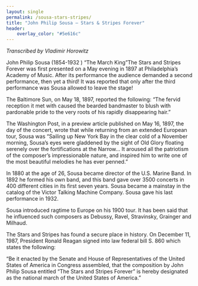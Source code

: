 ```yaml
---
layout: single
permalink: /sousa-stars-stripes/
title: "John Philip Sousa – Stars & Stripes Forever"
header:
    overlay_color: "#5e616c"
---
```


*Transcribed by Vladimir Horowitz*

John Philip Sousa (1854-1932 ) “The March King”The Stars and Stripes Forever was first presented on a May evening in 1897 at Philadelphia’s Academy of Music. After its performance the audience demanded a second performance, then yet a third!  It was reported that only after the third performance was Sousa allowed to leave the stage!

The Baltimore Sun, on May 18, 1897, reported the following:  “The fervid reception it met with caused the bearded bandmaster to blush with pardonable pride to the very roots of his rapidly disappearing hair.”

The Washington Post, in a preview article published on May 16, 1897, the day of the concert, wrote that while returning from an extended European tour, Sousa was “Sailing up New York Bay in the clear cold of a November morning, Sousa’s eyes were gladdened by the sight of Old Glory floating serenely over the fortifications at the Narrow…   It aroused all the patriotism of the composer’s impressionable nature, and inspired him to write one of the most beautiful melodies he has ever penned.”

In 1880 at the age of 26, Sousa became director of the U.S. Marine Band. In 1892 he formed his own band, and this band gave over 3500 concerts in 400 different cities in its first seven years. Sousa became a mainstay in the catalog of the Victor Talking Machine Company. Sousa gave his last performance in 1932.

Sousa introduced ragtime to Europe on his 1900 tour. It has been said that he influenced such composers as Debussy, Ravel, Stravinsky, Grainger and Milhaud.

The Stars and Stripes has found a secure place in history. On December 11, 1987, President Ronald Reagan signed into law federal bill S. 860 which states the following:

“Be it enacted by the Senate and House of Representatives of the United States of America in Congress assembled, that the composition by John Philip Sousa entitled “The Stars and Stripes Forever” is hereby designated as the national march of the United States of America.”